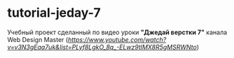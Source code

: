 # tutorial-jeday-7

Учебный проект сделанный по видео уроки **"Джедай верстки 7"** канала Web Design Master (*https://www.youtube.com/watch?v=v3N3gEaa7uk&list=PLyf8LgkO_8q_-ELwz9tlMX8R5gMSRWNto*)
